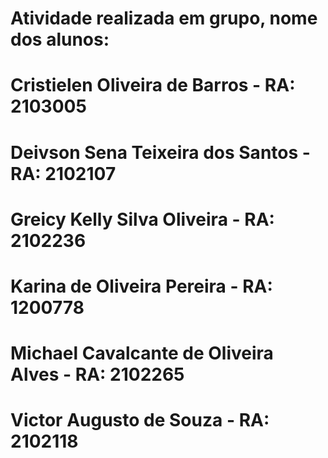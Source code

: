 # Atividade realizada em grupo, nome dos alunos:
# Cristielen Oliveira de Barros - RA: 2103005
# Deivson Sena Teixeira dos Santos - RA: 2102107
# Greicy Kelly Silva Oliveira - RA: 2102236
# Karina de Oliveira Pereira - RA: 1200778
# Michael Cavalcante de Oliveira Alves - RA: 2102265
# Victor Augusto de Souza - RA: 2102118
